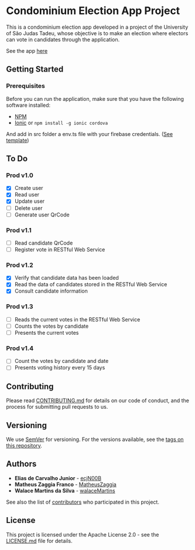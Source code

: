 # Condominium Election App Project

This is a condominium election app developed in a project of the University of São Judas Tadeu, whose objective is to make an election where electors can vote in candidates through the application.

See the app [here](https://ecjn00b.github.io/usjt-condominium-election/)

## Getting Started

### Prerequisites

Before you can run the application, make sure that you have the following software installed:
* [NPM](https://www.npmjs.com/get-npm)
* [Ionic](https://ionicframework.com/docs/intro/installation/) or `npm install -g ionic cordova`

And add in src folder a env.ts file with your firebase credentials. ([See template](docs/templates/env.template.ts))

## To Do

### Prod v1.0
- [X] Create user
- [X] Read user
- [X] Update user
- [ ] Delete user
- [ ] Generate user QrCode

### Prod v1.1
- [ ] Read candidate QrCode
- [ ] Register vote in RESTful Web Service

### Prod v1.2
- [X] Verify that candidate data has been loaded
- [X] Read the data of candidates stored in the RESTful Web Service
- [X] Consult candidate information

### Prod v1.3
- [ ] Reads the current votes in the RESTful Web Service
- [ ] Counts the votes by candidate
- [ ] Presents the current votes

### Prod v1.4
- [ ] Count the votes by candidate and date
- [ ] Presents voting history every 15 days

## Contributing

Please read [CONTRIBUTING.md](CONTRIBUTING.md) for details on our code of conduct, and the process for submitting pull requests to us.

## Versioning

We use [SemVer](http://semver.org/) for versioning. For the versions available, see the [tags on this repository](https://github.com/ecjN00B/usjt-condominium-election/tags).

## Authors

* **Elias de Carvalho Junior** - [ecjN00B](https://github.com/ecjN00B)
* **Matheus Zaggia Franco** - [MatheusZaggia](https://github.com/MatheusZaggia)
* **Walace Martins da Silva** - [walaceMartins](https://github.com/walaceMartins)

See also the list of [contributors](https://github.com/ecjN00B/usjt-condominium-election/contributors) who participated in this project.

## License

This project is licensed under the Apache License 2.0 - see the [LICENSE.md](LICENSE.md) file for details.
